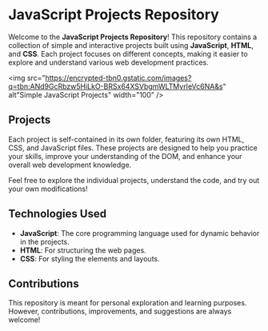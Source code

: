 # JavaScript Projects Repository

Welcome to the **JavaScript Projects Repository**! This repository contains a collection of simple and interactive projects built using **JavaScript**, **HTML**, and **CSS**. Each project focuses on different concepts, making it easier to explore and understand various web development practices.

<img src="https://encrypted-tbn0.gstatic.com/images?q=tbn:ANd9GcRbzw5HiLkO-BRSx64XSVbgmWLTMyrIeVc6NA&s" alt"Simple JavaScript Projects" width="100" />

## Projects

Each project is self-contained in its own folder, featuring its own HTML, CSS, and JavaScript files. These projects are designed to help you practice your skills, improve your understanding of the DOM, and enhance your overall web development knowledge.

Feel free to explore the individual projects, understand the code, and try out your own modifications!

## Technologies Used

- **JavaScript**: The core programming language used for dynamic behavior in the projects.
- **HTML**: For structuring the web pages.
- **CSS**: For styling the elements and layouts.

## Contributions

This repository is meant for personal exploration and learning purposes. However, contributions, improvements, and suggestions are always welcome!
